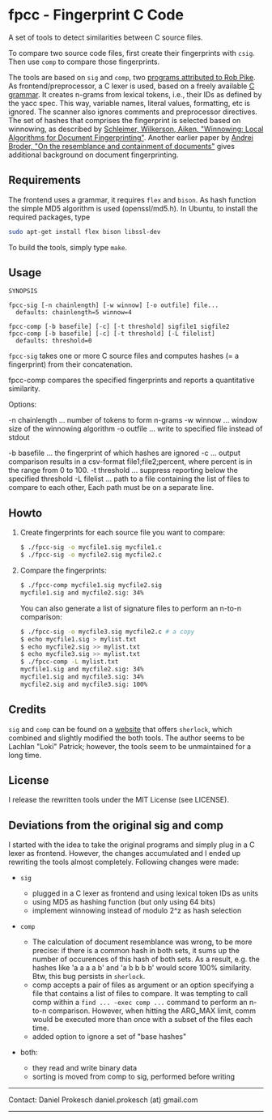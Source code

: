 
fpcc - Fingerprint C Code
=========================

A set of tools to detect similarities between C source files.

To compare two source code files, first create their fingerprints with `csig`.
Then use `comp` to compare those fingerprints.

The tools are based on `sig` and `comp`, two [programs attributed to Rob
Pike][1].
As frontend/preprocessor, a C lexer is used, based on a freely available
[C grammar][2].  It creates n-grams from lexical tokens, i.e., their IDs as
defined by the yacc spec. This way, variable names, literal values, formatting,
etc is ignored. The scanner also ignores comments and preprocessor directives.
The set of hashes that comprises the fingerprint is selected based on
winnowing, as described by [Schleimer, Wilkerson, Aiken, "Winnowing: Local
Algorithms for Document Fingerprinting"][3].
Another earlier paper by [Andrei Broder, "On the resemblance and containment
of documents"][4] gives additional background on
document fingerprinting.


Requirements
------------

The frontend uses a grammar, it requires `flex` and `bison`.
As hash function the simple MD5 algorithm is used (openssl/md5.h).
In Ubuntu, to install the required packages, type
```bash
sudo apt-get install flex bison libssl-dev
```
To build the tools, simply type `make`.


Usage
-----

  ```
  SYNOPSIS

  fpcc-sig [-n chainlength] [-w winnow] [-o outfile] file...
    defaults: chainlength=5 winnow=4

  fpcc-comp [-b basefile] [-c] [-t threshold] sigfile1 sigfile2
  fpcc-comp [-b basefile] [-c] [-t threshold] [-L filelist]
    defaults: threshold=0
  ```

`fpcc-sig` takes one or more C source files and computes hashes
(= a fingerprint) from their concatenation.

fpcc-comp compares the specified fingerprints and reports a quantitative
similarity.

Options:

-n chainlength ... number of tokens to form n-grams
-w winnow ... window size of the winnowing algorithm
-o outfile ... write to specified file instead of stdout

-b basefile ... the fingerprint of which hashes are ignored
-c ... output comparison results in a csv-format file1;file2;percent, where
       percent is in the range from 0 to 100.
-t threshold ... suppress reporting below the specified threshold
-L filelist ... path to a file containing the list of files to compare to
                each other, Each path must be on a separate line.

Howto
-----

1. Create fingerprints for each source file you want to compare:
   ```bash
   $ ./fpcc-sig -o mycfile1.sig mycfile1.c
   $ ./fpcc-sig -o mycfile2.sig mycfile2.c
   ```
2. Compare the fingerprints:
   ```bash
   $ ./fpcc-comp mycfile1.sig mycfile2.sig
   mycfile1.sig and mycfile2.sig: 34%
   ```
   You can also generate a list of signature files to perform an n-to-n
   comparison:
   ```bash
   $ ./fpcc-sig -o mycfile3.sig mycfile2.c # a copy
   $ echo mycfile1.sig > mylist.txt
   $ echo mycfile2.sig >> mylist.txt
   $ echo mycfile3.sig >> mylist.txt
   $ ./fpcc-comp -L mylist.txt
   mycfile1.sig and mycfile2.sig: 34%
   mycfile1.sig and mycfile3.sig: 34%
   mycfile2.sig and mycfile3.sig: 100%
   ```


Credits
-------

`sig` and `comp` can be found on a [website][1] that offers `sherlock`,
which combined and slightly modified the both tools.
The author seems to be Lachlan "Loki" Patrick; however, the tools seem to be
unmaintained for a long time.


License
-------

I release the rewritten tools under the MIT License (see LICENSE).


Deviations from the original sig and comp
-----------------------------------------

I started with the idea to take the original programs and simply plug in
a C lexer as frontend. However, the changes accumulated and I ended up
rewriting the tools almost completely.
Following changes were made:

* `sig`
  - plugged in a C lexer as frontend and using lexical token IDs as units
  - using MD5 as hashing function (but only using 64 bits)
  - implement winnowing instead of modulo 2^z as hash selection

* `comp`
  - The calculation of document resemblance was wrong, to be more precise: if
    there is a common hash in both sets, it sums up the number of occurences of
    this hash of both sets.  As a result, e.g. the hashes like 'a a a a b' and
    'a b b b b' would score 100% similarity. Btw, this bug persists in
    `sherlock`.
  - comp accepts a pair of files as argument or an option specifying a file
    that contains a list of files to compare. It was tempting to call comp
    within a `find ... -exec comp ...` command to perform an n-to-n comparison.
    However, when hitting the ARG_MAX limit, comm would be executed more than
    once with a subset of the files each time.
  - added option to ignore a set of "base hashes"

* both:
  - they read and write binary data
  - sorting is moved from comp to sig, performed before writing

---

Contact: Daniel Prokesch
  daniel.prokesch (at) gmail.com

---

[1]: http://www.cs.usyd.edu.au/~scilect/sherlock/
[2]: http://www.quut.com/c/ANSI-C-grammar-l-2011.html
[3]: https://theory.stanford.edu/~aiken/publications/papers/sigmod03.pdf
[4]: https://pdfs.semanticscholar.org/b2ec/74c72d99b755325dc470dec2949d69cd4d57.pdf
